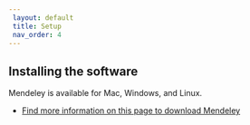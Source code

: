 ```yaml
---
 layout: default
 title: Setup
 nav_order: 4
---
```


## Installing the software

Mendeley is available for Mac, Windows, and Linux.  

- [Find more information on this page to download Mendeley](https://www.mendeley.com/reference-management/reference-manager) 

